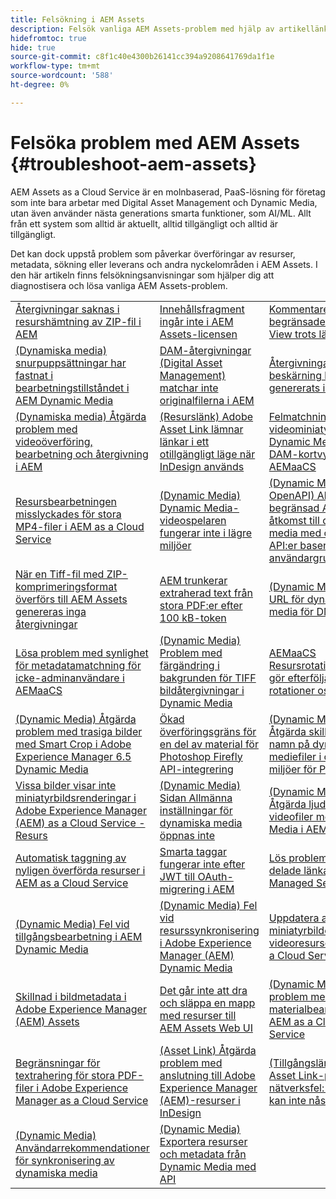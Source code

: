 ```yaml
---
title: Felsökning i AEM Assets
description: Felsök vanliga AEM Assets-problem med hjälp av artikellänkarna för viktiga AEM Assets=områden, som till exempel överföringar, metadata, sökning, leverans och så vidare.
hidefromtoc: true
hide: true
source-git-commit: c8f1c40e4300b26141cc394a9208641769da1f1e
workflow-type: tm+mt
source-wordcount: '588'
ht-degree: 0%

---
```



# Felsöka problem med AEM Assets {#troubleshoot-aem-assets}

AEM Assets as a Cloud Service är en molnbaserad, PaaS-lösning för företag som inte bara arbetar med Digital Asset Management och Dynamic Media, utan även använder nästa generations smarta funktioner, som AI/ML. Allt från ett system som alltid är aktuellt, alltid tillgängligt och alltid är tillgängligt.

Det kan dock uppstå problem som påverkar överföringar av resurser, metadata, sökning eller leverans och andra nyckelområden i AEM Assets. I den här artikeln finns felsökningsanvisningar som hjälper dig att diagnostisera och lösa vanliga AEM Assets-problem.

<table>
  <tbody>
  <tr>
    <td><a href="https://experienceleague.adobe.com/en/docs/experience-cloud-kcs/kbarticles/ka-27140">Återgivningar saknas i resurshämtning av ZIP-fil i AEM</a> </td>
    <td><a href="https://experienceleague.adobe.com/en/docs/experience-cloud-kcs/kbarticles/ka-26616">Innehållsfragment ingår inte i AEM Assets-licensen</a> </td>
    <td><a href="https://experienceleague.adobe.com/en/docs/experience-cloud-kcs/kbarticles/ka-26928">Kommentarerna är begränsade i Assets View trots läsåtkomst</a> </td> 
    </tr>
    <tr>
    <td><a href="https://experienceleague.adobe.com/en/docs/experience-cloud-kcs/kbarticles/ka-26715">(Dynamiska media) snurpuppsättningar har fastnat i bearbetningstillståndet i AEM Dynamic Media</a> </td>
    <td><a href="https://experienceleague.adobe.com/en/docs/experience-cloud-kcs/kbarticles/ka-26639">DAM-återgivningar (Digital Asset Management) matchar inte originalfilerna i AEM</a> </td>
    <td><a href="https://experienceleague.adobe.com/en/docs/experience-cloud-kcs/kbarticles/ka-26873">Återgivningar för smart beskärning har inte genererats i AEMaaCS</a> </td> 
    </tr>
    <tr>
    <td><a href="https://experienceleague.adobe.com/en/docs/experience-cloud-kcs/kbarticles/ka-26533">(Dynamiska media) Åtgärda problem med videoöverföring, bearbetning och återgivning i AEM</a> </td>
    <td><a href="https://experienceleague.adobe.com/en/docs/experience-cloud-kcs/kbarticles/ka-26922">(Resurslänk) Adobe Asset Link lämnar länkar i ett otillgängligt läge när InDesign används</a> </td>
    <td><a href="https://experienceleague.adobe.com/en/docs/experience-cloud-kcs/kbarticles/ka-26677">Felmatchning av videominiatyr mellan Dynamic Media och DAM-kortvyn i AEMaaCS</a> </td> 
    </tr>
    <tr>
  <td><a href="https://experienceleague.adobe.com/en/docs/experience-cloud-kcs/kbarticles/ka-26610">Resursbearbetningen misslyckades för stora MP4-filer i AEM as a Cloud Service</a></td>
  <td><a href="https://experienceleague.adobe.com/en/docs/experience-cloud-kcs/kbarticles/ka-26871">(Dynamic Media) Dynamic Media-videospelaren fungerar inte i lägre miljöer</a></td>
  <td><a href="https://experienceleague.adobe.com/en/docs/experience-cloud-kcs/kbarticles/ka-26103">(Dynamic Media med OpenAPI) Aktivera begränsad Assets-åtkomst till dynamiska media med öppna API:er baserat på IMS-användargrupper</a></td>
</tr>
<tr>
  <td><a href="https://experienceleague.adobe.com/en/docs/experience-cloud-kcs/kbarticles/ka-23916">När en Tiff-fil med ZIP-komprimeringsformat överförs till AEM Assets genereras inga återgivningar</a></td>
  <td><a href="https://experienceleague.adobe.com/en/docs/experience-cloud-kcs/kbarticles/ka-26785">AEM trunkerar extraherad text från stora PDF:er efter 100 kB-token</a></td>
  <td><a href="https://experienceleague.adobe.com/en/docs/experience-cloud-kcs/kbarticles/ka-17628">(Dynamic Media) Ändra URL för dynamiska media för DM Assets</a></td>
</tr>
<tr>
  <td><a href="https://experienceleague.adobe.com/en/docs/experience-cloud-kcs/kbarticles/ka-26655">Lösa problem med synlighet för metadatamatchning för icke-adminanvändare i AEMaaCS</a></td>
  <td><a href="https://experienceleague.adobe.com/en/docs/experience-cloud-kcs/kbarticles/ka-26637">(Dynamic Media) Problem med färgändring i bakgrunden för TIFF bildåtergivningar i Dynamic Media</a></td>
  <td><a href="https://experienceleague.adobe.com/en/docs/experience-cloud-kcs/kbarticles/ka-26528">AEMaaCS Resursrotationsproblem gör efterföljande rotationer osynliga</a></td>
</tr>
<tr>
  <td><a href="https://experienceleague.adobe.com/en/docs/experience-cloud-kcs/kbarticles/ka-26367">(Dynamic Media) Åtgärda problem med trasiga bilder med Smart Crop i Adobe Experience Manager 6.5 Dynamic Media</a></td>
  <td><a href="https://experienceleague.adobe.com/en/docs/experience-cloud-kcs/kbarticles/ka-26450">Ökad överföringsgräns för en del av material för Photoshop Firefly API-integrering</a></td>
  <td><a href="https://experienceleague.adobe.com/en/docs/experience-cloud-kcs/kbarticles/ka-26461">(Dynamic Media) Åtgärda skillnader i namn på dynamiska mediefiler i olika AEM-miljöer för PDF-filer</a></td>
</tr>
<tr>
  <td><a href="https://experienceleague.adobe.com/en/docs/experience-cloud-kcs/kbarticles/ka-26233">Vissa bilder visar inte miniatyrbildsrenderingar i Adobe Experience Manager (AEM) as a Cloud Service - Resurs</a></td>
  <td><a href="https://experienceleague.adobe.com/en/docs/experience-cloud-kcs/kbarticles/ka-25294">(Dynamic Media) Sidan Allmänna inställningar för dynamiska media öppnas inte</a></td>
  <td><a href="https://experienceleague.adobe.com/en/docs/experience-cloud-kcs/kbarticles/ka-26197">(Dynamic Media) Åtgärda ljudproblem i videofiler med Dynamic Media i AEM</a></td>
</tr>
<tr>
  <td><a href="https://experienceleague.adobe.com/en/docs/experience-cloud-kcs/kbarticles/ka-25925">Automatisk taggning av nyligen överförda resurser i AEM as a Cloud Service</a></td>
  <td><a href="https://experienceleague.adobe.com/en/docs/experience-cloud-kcs/kbarticles/ka-25889">Smarta taggar fungerar inte efter JWT till OAuth-migrering i AEM</a></td>
  <td><a href="https://experienceleague.adobe.com/en/docs/experience-cloud-kcs/kbarticles/ka-25903">Lös problem med delade länkar i AEM Managed Services</a></td>
</tr>
<tr>
  <td><a href="https://experienceleague.adobe.com/en/docs/experience-cloud-kcs/kbarticles/ka-25607">(Dynamic Media) Fel vid tillgångsbearbetning i AEM Dynamic Media</a></td>
  <td><a href="https://experienceleague.adobe.com/en/docs/experience-cloud-kcs/kbarticles/ka-25885">(Dynamic Media) Fel vid resurssynkronisering i Adobe Experience Manager (AEM) Dynamic Media</a></td>
  <td><a href="https://experienceleague.adobe.com/en/docs/experience-cloud-kcs/kbarticles/ka-25829">Uppdatera anpassade miniatyrbilder för videoresurser i AEM as a Cloud Service</a></td>
</tr>
<tr>
  <td><a href="https://experienceleague.adobe.com/en/docs/experience-cloud-kcs/kbarticles/ka-25828">Skillnad i bildmetadata i Adobe Experience Manager (AEM) Assets</a></td>
  <td><a href="https://experienceleague.adobe.com/en/docs/experience-cloud-kcs/kbarticles/ka-21865">Det går inte att dra och släppa en mapp med resurser till AEM Assets Web UI</a></td>
  <td><a href="https://experienceleague.adobe.com/en/docs/experience-cloud-kcs/kbarticles/ka-25525">(Dynamic Media) Lösa problem med materialbearbetning i AEM as a Cloud Service</a></td>
</tr>
<tr>
  <td><a href="https://experienceleague.adobe.com/en/docs/experience-cloud-kcs/kbarticles/ka-25518">Begränsningar för textrahering för stora PDF-filer i Adobe Experience Manager as a Cloud Service</a></td>
  <td><a href="https://experienceleague.adobe.com/en/docs/experience-cloud-kcs/kbarticles/ka-25562">(Asset Link) Åtgärda problem med anslutning till Adobe Experience Manager (AEM)-resurser i InDesign</a></td>
  <td><a href="https://experienceleague.adobe.com/en/docs/experience-cloud-kcs/kbarticles/ka-25506">(Tillgångslänk) Adobe Asset Link-plugin-nätverksfel: Servern kan inte nås</a></td>
</tr>
<tr>
  <td><a href="https://experienceleague.adobe.com/en/docs/experience-cloud-kcs/kbarticles/ka-25471">(Dynamic Media) Användarrekommendationer för synkronisering av dynamiska media</a></td>
  <td><a href="https://experienceleague.adobe.com/en/docs/experience-cloud-kcs/kbarticles/ka-26902">(Dynamic Media) Exportera resurser och metadata från Dynamic Media med API</a></td>
  <td></td>
</tr>

</tbody>
  <table>


